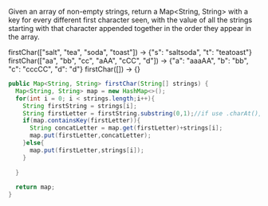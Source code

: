 Given an array of non-empty strings, return a Map<String, String> with a key for every different first character seen, with the value of all the strings starting with that character appended together in the order they appear in the array.

firstChar(["salt", "tea", "soda", "toast"]) → {"s": "saltsoda", "t": "teatoast"}
firstChar(["aa", "bb", "cc", "aAA", "cCC", "d"]) → {"a": "aaaAA", "b": "bb", "c": "cccCC", "d": "d"}
firstChar([]) → {}



```java
public Map<String, String> firstChar(String[] strings) {
  Map<String, String> map = new HashMap<>();
  for(int i = 0; i < strings.length;i++){
    String firstString = strings[i];
    String firstLetter = firstString.substring(0,1);//if use .charAt(),add valueOf(str.charAt())
    if(map.containsKey(firstLetter)){
      String concatLetter = map.get(firstLetter)+strings[i];
      map.put(firstLetter,concatLetter);
    }else{
      map.put(firstLetter,strings[i]);
    }
    
  }
  
  return map;
}

```

